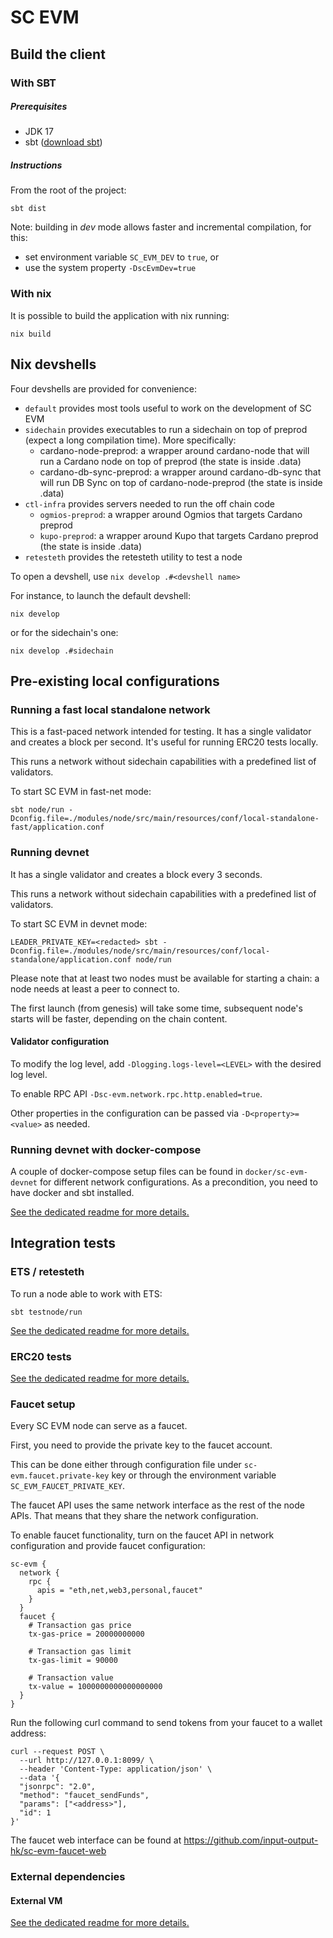 # SC EVM

## Build the client

### With SBT

##### Prerequisites

- JDK 17
- sbt ([download sbt](http://www.scala-sbt.org/download.html))

##### Instructions

From the root of the project:

```commandline
sbt dist
```

Note: building in _dev_ mode allows faster and incremental compilation, for this:

- set environment variable `SC_EVM_DEV` to `true`, or
- use the system property `-DscEvmDev=true`

### With nix

It is possible to build the application with nix running:

```commandline
nix build
```

## Nix devshells

Four devshells are provided for convenience:

 - `default` provides most tools useful to work on the development of SC EVM
 - `sidechain` provides executables to run a sidechain on top of preprod (expect a long compilation time). More specifically:
   * cardano-node-preprod: a wrapper around cardano-node that will run a Cardano node on top of preprod (the state is inside .data)
   * cardano-db-sync-preprod: a wrapper around cardano-db-sync that will run DB Sync on top of cardano-node-preprod (the state is inside .data)
 - `ctl-infra` provides servers needed to run the off chain code
   * `ogmios-preprod`: a wrapper around Ogmios that targets Cardano preprod
   * `kupo-preprod`: a wrapper around Kupo that targets Cardano preprod (the state is inside .data)
 - `retesteth` provides the retesteth utility to test a node

To open a devshell, use `nix develop .#<devshell name>`

For instance, to launch the default devshell:
```commandline
nix develop
```
or for the sidechain's one:
```commandline
nix develop .#sidechain
```

## Pre-existing local configurations

### Running a fast local standalone network

This is a fast-paced network intended for testing. It has a single validator and creates a block per second. It's useful for running ERC20 tests locally.

This runs a network without sidechain capabilities with a predefined list of validators.

To start SC EVM in fast-net mode:

```commandline
sbt node/run -Dconfig.file=./modules/node/src/main/resources/conf/local-standalone-fast/application.conf
```

### Running devnet

It has a single validator and creates a block every 3 seconds.

This runs a network without sidechain capabilities with a predefined list of validators.

To start SC EVM in devnet mode:

```commandline
LEADER_PRIVATE_KEY=<redacted> sbt -Dconfig.file=./modules/node/src/main/resources/conf/local-standalone/application.conf node/run
```
Please note that at least two nodes must be available for starting a chain: a node needs at least a peer to connect to.

The first launch (from genesis) will take some time, subsequent node's starts will be faster, depending on the chain content.

#### Validator configuration

To modify the log level, add `-Dlogging.logs-level=<LEVEL>` with the desired log level.

To enable RPC API `-Dsc-evm.network.rpc.http.enabled=true`.

Other properties in the configuration can be passed via `-D<property>=<value>` as needed.

### Running devnet with docker-compose

A couple of docker-compose setup files can be found in `docker/sc-evm-devnet` for different network configurations.
As a precondition, you need to have docker and sbt installed.

[See the dedicated readme for more details.](docker/sc-evm-devnet/README.md)

## Integration tests

### ETS / retesteth

To run a node able to work with ETS:

```commandline
sbt testnode/run
```

[See the dedicated readme for more details.](integration-tests/ets/README.md)

### ERC20 tests

[See the dedicated readme for more details.](integration-tests/erc20/README.md)

### Faucet setup

Every SC EVM node can serve as a faucet.

First, you need to provide the private key to the faucet account.

This can be done either through configuration file under `sc-evm.faucet.private-key` key
or through the environment variable `SC_EVM_FAUCET_PRIVATE_KEY`.

The faucet API uses the same network interface as the rest of the node APIs.
That means that they share the network configuration.

To enable faucet functionality, turn on the faucet API in network configuration and provide faucet configuration:

```hocon
sc-evm {
  network {
    rpc {
      apis = "eth,net,web3,personal,faucet"
    }
  }
  faucet {
    # Transaction gas price
    tx-gas-price = 20000000000

    # Transaction gas limit
    tx-gas-limit = 90000

    # Transaction value
    tx-value = 1000000000000000000
  }
}
```

Run the following curl command to send tokens from your faucet to a wallet address:

```curl
curl --request POST \
  --url http://127.0.0.1:8099/ \
  --header 'Content-Type: application/json' \
  --data '{
  "jsonrpc": "2.0",
  "method": "faucet_sendFunds",
  "params": ["<address>"],
  "id": 1
}'
```
The faucet web interface can be found at https://github.com/input-output-hk/sc-evm-faucet-web

### External dependencies

#### External VM

[See the dedicated readme for more details.](modules/externalvm/README.md)
